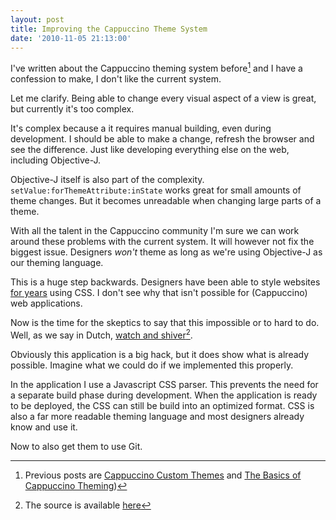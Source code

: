 ```yaml
---
layout: post
title: Improving the Cappuccino Theme System
date: '2010-11-05 21:13:00'
---
```


I've written about the Cappuccino theming system before[^1] and I have a confession to make, I don't like the current system.

Let me clarify. Being able to change every visual aspect of a view is great, but  currently it's too complex.

It's complex because a it requires manual building, even during development. I should be able to make a change, refresh the browser and see the difference. Just like developing everything else on the web, including Objective-J.

[Cappuccino custom themes]: http://www.annema.me/blog/post/cappuccino-custom-themes

Objective-J itself is also part of the complexity. `setValue:forThemeAttribute:inState` works great for small amounts of theme changes. But it becomes unreadable when changing large parts of a theme.

With all the talent in the Cappuccino community I'm sure we can work around these problems with the current system. It will however not fix the biggest issue. Designers *won't* theme as long as we're using Objective-J as our theming language.

This is a huge step backwards. Designers have been able to style websites [for years][History of CSS] using CSS. I don't see why that isn't possible for (Cappuccino) web applications.

[History of CSS]: http://en.wikipedia.org/wiki/Cascading_Style_Sheets#History

Now is the time for the skeptics to say that this impossible or to hard to do. Well, as we say in Dutch, [watch and shiver][sample application][^2].

[sample application]: http://dl.dropbox.com/u/3415875/Blog/Improving%20the%20Cappuccino%20Theme%20System/index-debug.html

Obviously this application is a big hack, but it does show what is already possible. Imagine what we could do if we implemented this properly.

In the application I use a Javascript CSS parser. This prevents the need for a separate build phase during development. When the application is ready to be deployed, the CSS can still be build into an optimized format. CSS is also a far more readable theming language and most designers already know and use it.

Now to also get them to use Git.

[^1]: Previous posts are [Cappuccino Custom Themes](http://www.annema.me/blog/post/cappuccino-custom-themes) and [The Basics of Cappuccino Theming](http://www.annema.me/blog/post/the-basics-of-cappuccino-theming))

[^2]: The source is available [here](http://dl.dropbox.com/u/3415875/Blog/Improving%20the%20Cappuccino%20Theme%20System/Improving%20the%20Cappuccino%20Theme%20System.zip)